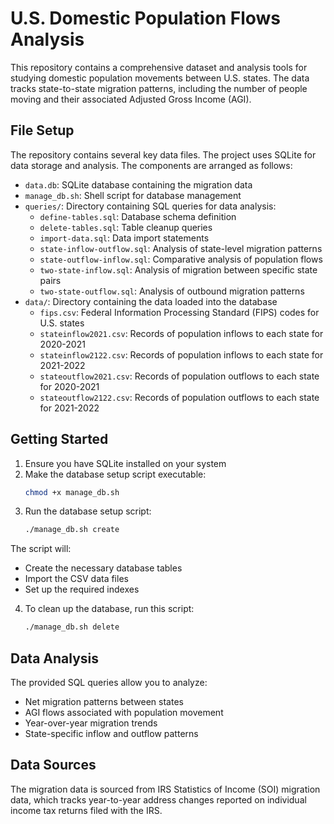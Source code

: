 # U.S. Domestic Population Flows Analysis

This repository contains a comprehensive dataset and analysis tools for studying domestic population movements between U.S. states. The data tracks state-to-state migration patterns, including the number of people moving and their associated Adjusted Gross Income (AGI).

## File Setup

The repository contains several key data files. The project uses SQLite for data storage and analysis. The components are arranged as follows:

- `data.db`: SQLite database containing the migration data
- `manage_db.sh`: Shell script for database management
- `queries/`: Directory containing SQL queries for data analysis:
  - `define-tables.sql`: Database schema definition
  - `delete-tables.sql`: Table cleanup queries
  - `import-data.sql`: Data import statements
  - `state-inflow-outflow.sql`: Analysis of state-level migration patterns
  - `state-outflow-inflow.sql`: Comparative analysis of population flows
  - `two-state-inflow.sql`: Analysis of migration between specific state pairs
  - `two-state-outflow.sql`: Analysis of outbound migration patterns
- `data/`: Directory containing the data loaded into the database
  - `fips.csv`: Federal Information Processing Standard (FIPS) codes for U.S. states
  - `stateinflow2021.csv`: Records of population inflows to each state for 2020-2021
  - `stateinflow2122.csv`: Records of population inflows to each state for 2021-2022
  - `stateoutflow2021.csv`: Records of population outflows to each state for 2020-2021
  - `stateoutflow2122.csv`: Records of population outflows to each state for 2021-2022

## Getting Started

1. Ensure you have SQLite installed on your system
2. Make the database setup script executable:
    ```bash
    chmod +x manage_db.sh
    ```
3. Run the database setup script:
    ```bash
    ./manage_db.sh create
    ```
The script will:
   - Create the necessary database tables
   - Import the CSV data files
   - Set up the required indexes
4. To clean up the database, run this script:
    ```bash
    ./manage_db.sh delete
    ```

## Data Analysis

The provided SQL queries allow you to analyze:
- Net migration patterns between states
- AGI flows associated with population movement
- Year-over-year migration trends
- State-specific inflow and outflow patterns

## Data Sources

The migration data is sourced from IRS Statistics of Income (SOI) migration data, which tracks year-to-year address changes reported on individual income tax returns filed with the IRS.
